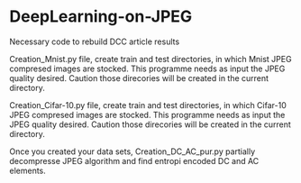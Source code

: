 # DeepLearning-on-JPEG
Necessary code to rebuild DCC article results

Creation_Mnist.py file, create train and test directories, in which Mnist JPEG compresed images are stocked. This programme needs as input the JPEG quality desired. Caution those direcories will be created in the current directory.

Creation_Cifar-10.py file, create train and test directories, in which Cifar-10 JPEG compresed images are stocked. This programme needs as input the JPEG quality desired. Caution those direcories will be created in the current directory.

Once you created your data sets, Creation_DC_AC_pur.py partially decompresse JPEG algorithm and find entropi encoded DC and AC elements.
